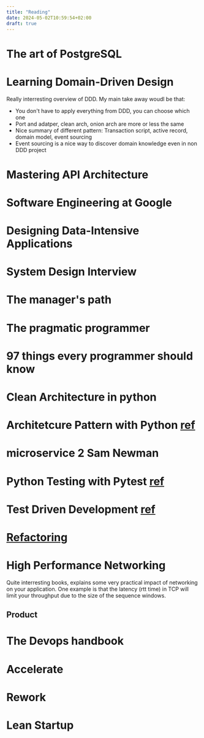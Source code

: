 ```yaml
---
title: "Reading"
date: 2024-05-02T10:59:54+02:00
draft: true
---
```


# The art of PostgreSQL

# Learning Domain-Driven Design

Really interresting overview of DDD.
My main take away woudl be that:
- You don't have to apply everything from DDD, you can choose which one
- Port and adatper, clean arch, onion arch are more or less the same
- Nice summary of different pattern: Transaction script, active record, domain model, event sourcing
- Event sourcing is a nice way to discover domain knowledge even in non DDD project

# Mastering API Architecture

# Software Engineering at Google

# Designing Data-Intensive Applications

# System Design Interview

# The manager's path

# The pragmatic programmer

# 97 things every programmer should know

# Clean Architecture in python

# Architetcure Pattern with Python [ref](https://www.amazon.com/Architecture-Patterns-Python-Domain-Driven-Microservices/dp/1492052205/ref=as_li_ss_tl?keywords=Architecture+Patterns+with+Python&language=en_US&linkCode=sl1&linkId=485b120d70c0e6234511426b0e8adfc7&qid=1578941721&sr=8-1&tag=obethetesgoa-20)

# microservice 2 Sam Newman

# Python Testing with Pytest [ref](https://pragprog.com/titles/bopytest2/python-testing-with-pytest-second-edition/)

# Test Driven Development [ref]()

# [Refactoring](https://martinfowler.com/books/refactoring.html)



# High Performance Networking

Quite interresting books, explains some very practical impact of networking on your application.
One example is that the latency (rtt time) in TCP will limit your throughput due to the size of the sequence windows.



## Product 

# The Devops handbook

# Accelerate

# Rework

# Lean Startup
